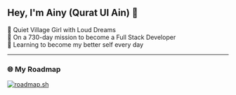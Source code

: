 ## Hey, I'm Ainy (Qurat Ul Ain) 💫

🦋 Quiet Village Girl with Loud Dreams  
🚀 On a 730-day mission to become a Full Stack Developer  
🌱 Learning to become my better self every day  

---

### 🌐 My Roadmap
[![roadmap.sh](https://roadmap.sh/card/wide/68342d17cf080f2a32ee88dd?variant=light)](https://roadmap.sh)


